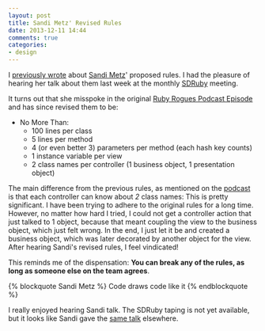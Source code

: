 ```yaml
---
layout: post
title: Sandi Metz' Revised Rules
date: 2013-12-11 14:44
comments: true
categories: 
- design
---
```


I [previously wrote][1] about [Sandi Metz][2]' proposed rules. I had the pleasure of hearing her talk about them last week at the monthly [SDRuby][3] meeting. 

It turns out that she misspoke in the original [Ruby Rogues Podcast Episode][4] and has since revised them to be:

+ No More Than:
    + 100 lines per class
    + 5 lines per method
    + 4 (or even better 3) parameters per method (each hash key counts)
    + 1 instance variable per view
    + 2 class names per controller (1 business object, 1 presentation object)

The main difference from the previous rules, as mentioned on the [podcast][4] is that each controller can know about *2* class names: This is pretty significant. I have been trying to adhere to the original rules for a long time. However, no matter how hard I tried, I could not get a controller action that just talked to 1 object, because that meant coupling the view to the business object, which just felt wrong. In the end, I just let it be and created a business object, which was later decorated by another object for the view. After hearing Sandi's revised rules, I feel vindicated!

This reminds me of the dispensation: **You can break any of the rules, as long as someone else on the team agrees**.

{% blockquote Sandi Metz %}
Code draws code like it
{% endblockquote %}

I really enjoyed hearing Sandi talk. The SDRuby taping is not yet available, but it looks like Sandi gave the [same talk][5] elsewhere. 

[1]: /blog/2013/01/17/sandi-metz-rules/
[2]: http://www.sandimetz.com/
[3]: http://www.sdruby.org/
[4]: http://rubyrogues.com/087-rr-book-clubpractical-object-oriented-design-in-ruby-with-sandi-metz/
[5]: https://www.youtube.com/watch?v=npOGOmkxuio

